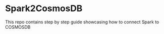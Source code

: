 # Spark2CosmosDB

This repo contains step by step guide showcasing how to connect Spark to COSMOSDB
